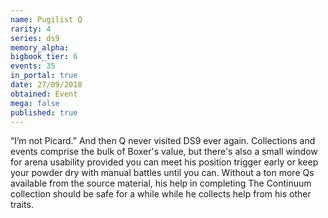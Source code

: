 ```yaml
---
name: Pugilist Q
rarity: 4
series: ds9
memory_alpha:
bigbook_tier: 6
events: 35
in_portal: true
date: 27/09/2018
obtained: Event
mega: false
published: true
---
```


“I’m not Picard.” And then Q never visited DS9 ever again. Collections and events comprise the bulk of Boxer's value, but there's also a small window for arena usability provided you can meet his position trigger early or keep your powder dry with manual battles until you can. Without a ton more Qs available from the source material, his help in completing The Continuum collection should be safe for a while while he collects help from his other traits.
